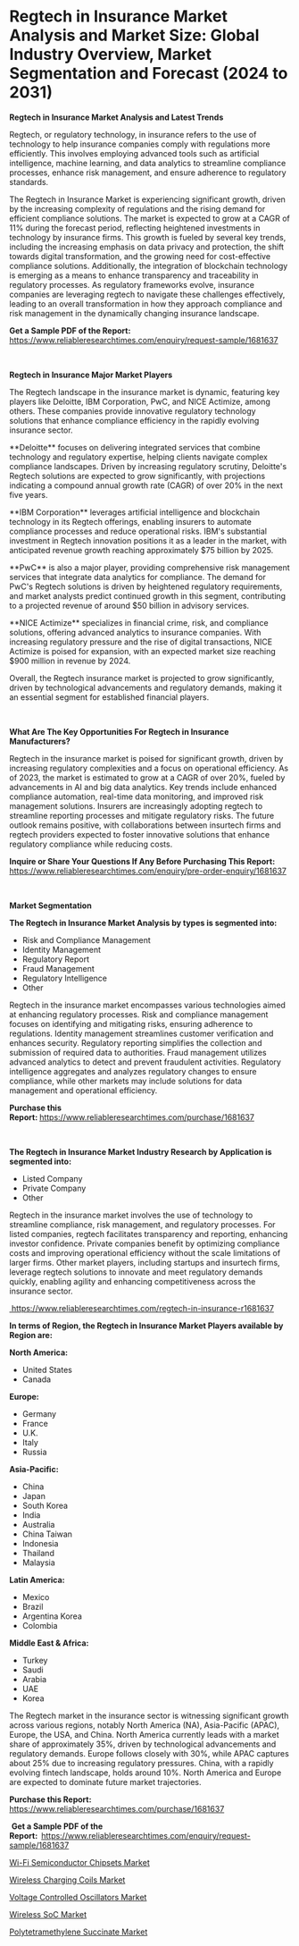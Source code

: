 <p><h1>Regtech in Insurance Market Analysis and Market Size: Global Industry Overview, Market Segmentation and Forecast (2024 to 2031)</h1></p><p><strong>Regtech in Insurance Market Analysis and Latest Trends</strong></p>
<p><p>Regtech, or regulatory technology, in insurance refers to the use of technology to help insurance companies comply with regulations more efficiently. This involves employing advanced tools such as artificial intelligence, machine learning, and data analytics to streamline compliance processes, enhance risk management, and ensure adherence to regulatory standards.</p><p>The Regtech in Insurance Market is experiencing significant growth, driven by the increasing complexity of regulations and the rising demand for efficient compliance solutions. The market is expected to grow at a CAGR of 11% during the forecast period, reflecting heightened investments in technology by insurance firms. This growth is fueled by several key trends, including the increasing emphasis on data privacy and protection, the shift towards digital transformation, and the growing need for cost-effective compliance solutions. Additionally, the integration of blockchain technology is emerging as a means to enhance transparency and traceability in regulatory processes. As regulatory frameworks evolve, insurance companies are leveraging regtech to navigate these challenges effectively, leading to an overall transformation in how they approach compliance and risk management in the dynamically changing insurance landscape.</p></p>
<p><strong>Get a Sample PDF of the Report:&nbsp;</strong> <a href="https://www.reliableresearchtimes.com/enquiry/request-sample/1681637?utm_campaign=1287&utm_medium=2&utm_source=Github&utm_content=ia&utm_term=01102024&utm_id=regtech-in-insurance">https://www.reliableresearchtimes.com/enquiry/request-sample/1681637</a></p>
<p>&nbsp;</p>
<p><strong>Regtech in Insurance Major Market Players</strong></p>
<p><p>The Regtech landscape in the insurance market is dynamic, featuring key players like Deloitte, IBM Corporation, PwC, and NICE Actimize, among others. These companies provide innovative regulatory technology solutions that enhance compliance efficiency in the rapidly evolving insurance sector.</p><p>**Deloitte** focuses on delivering integrated services that combine technology and regulatory expertise, helping clients navigate complex compliance landscapes. Driven by increasing regulatory scrutiny, Deloitte's Regtech solutions are expected to grow significantly, with projections indicating a compound annual growth rate (CAGR) of over 20% in the next five years.</p><p>**IBM Corporation** leverages artificial intelligence and blockchain technology in its Regtech offerings, enabling insurers to automate compliance processes and reduce operational risks. IBM's substantial investment in Regtech innovation positions it as a leader in the market, with anticipated revenue growth reaching approximately $75 billion by 2025.</p><p>**PwC** is also a major player, providing comprehensive risk management services that integrate data analytics for compliance. The demand for PwC's Regtech solutions is driven by heightened regulatory requirements, and market analysts predict continued growth in this segment, contributing to a projected revenue of around $50 billion in advisory services.</p><p>**NICE Actimize** specializes in financial crime, risk, and compliance solutions, offering advanced analytics to insurance companies. With increasing regulatory pressure and the rise of digital transactions, NICE Actimize is poised for expansion, with an expected market size reaching $900 million in revenue by 2024.</p><p>Overall, the Regtech insurance market is projected to grow significantly, driven by technological advancements and regulatory demands, making it an essential segment for established financial players.</p></p>
<p>&nbsp;</p>
<p><strong>What Are The Key Opportunities For Regtech in Insurance Manufacturers?</strong></p>
<p><p>Regtech in the insurance market is poised for significant growth, driven by increasing regulatory complexities and a focus on operational efficiency. As of 2023, the market is estimated to grow at a CAGR of over 20%, fueled by advancements in AI and big data analytics. Key trends include enhanced compliance automation, real-time data monitoring, and improved risk management solutions. Insurers are increasingly adopting regtech to streamline reporting processes and mitigate regulatory risks. The future outlook remains positive, with collaborations between insurtech firms and regtech providers expected to foster innovative solutions that enhance regulatory compliance while reducing costs.</p></p>
<p><strong>Inquire or Share Your Questions If Any Before Purchasing This Report:</strong> <a href="https://www.reliableresearchtimes.com/enquiry/pre-order-enquiry/1681637?utm_campaign=1287&utm_medium=2&utm_source=Github&utm_content=ia&utm_term=01102024&utm_id=regtech-in-insurance">https://www.reliableresearchtimes.com/enquiry/pre-order-enquiry/1681637</a></p>
<p>&nbsp;</p>
<p><strong>Market Segmentation</strong></p>
<p><strong>The Regtech in Insurance Market Analysis by types is segmented into:</strong></p>
<p><ul><li>Risk and Compliance Management</li><li>Identity Management</li><li>Regulatory Report</li><li>Fraud Management</li><li>Regulatory Intelligence</li><li>Other</li></ul></p>
<p><p>Regtech in the insurance market encompasses various technologies aimed at enhancing regulatory processes. Risk and compliance management focuses on identifying and mitigating risks, ensuring adherence to regulations. Identity management streamlines customer verification and enhances security. Regulatory reporting simplifies the collection and submission of required data to authorities. Fraud management utilizes advanced analytics to detect and prevent fraudulent activities. Regulatory intelligence aggregates and analyzes regulatory changes to ensure compliance, while other markets may include solutions for data management and operational efficiency.</p></p>
<p><strong>Purchase this Report:&nbsp;</strong><a href="https://www.reliableresearchtimes.com/purchase/1681637?utm_campaign=1287&utm_medium=2&utm_source=Github&utm_content=ia&utm_term=01102024&utm_id=regtech-in-insurance">https://www.reliableresearchtimes.com/purchase/1681637</a></p>
<p>&nbsp;</p>
<p><strong>The Regtech in Insurance Market Industry Research by Application is segmented into:</strong></p>
<p><ul><li>Listed Company</li><li>Private Company</li><li>Other</li></ul></p>
<p><p>Regtech in the insurance market involves the use of technology to streamline compliance, risk management, and regulatory processes. For listed companies, regtech facilitates transparency and reporting, enhancing investor confidence. Private companies benefit by optimizing compliance costs and improving operational efficiency without the scale limitations of larger firms. Other market players, including startups and insurtech firms, leverage regtech solutions to innovate and meet regulatory demands quickly, enabling agility and enhancing competitiveness across the insurance sector.</p></p>
<p><a href="https://www.reliableresearchtimes.com/regtech-in-insurance-r1681637?utm_campaign=1287&utm_medium=2&utm_source=Github&utm_content=ia&utm_term=01102024&utm_id=regtech-in-insurance">&nbsp;https://www.reliableresearchtimes.com/regtech-in-insurance-r1681637</a></p>
<p><strong>In terms of Region, the Regtech in Insurance Market Players available by Region are:</strong></p>
<p>
    <p> <strong> North America: </strong>
        <ul>
            <li>United States</li>
            <li>Canada</li>
        </ul>
        </p> 
    <p> <strong> Europe: </strong>
        <ul>
            <li>Germany</li>
            <li>France</li>
            <li>U.K.</li>
            <li>Italy</li>
            <li>Russia</li>
        </ul>
        </p> 
    <p> <strong> Asia-Pacific: </strong>
        <ul>
            <li>China</li>
            <li>Japan</li>
            <li>South Korea</li>
            <li>India</li>
            <li>Australia</li>
            <li>China Taiwan</li>
            <li>Indonesia</li>
            <li>Thailand</li>
            <li>Malaysia</li>
        </ul>
        </p> 
    <p> <strong> Latin America: </strong>
        <ul>
            <li>Mexico</li>
            <li>Brazil</li>
            <li>Argentina Korea</li>
            <li>Colombia</li>
        </ul>
        </p> 
    <p> <strong> Middle East & Africa: </strong>
        <ul>
            <li>Turkey</li>
            <li>Saudi</li>
            <li>Arabia</li>
            <li>UAE</li>
            <li>Korea</li>
        </ul>
    </p>
    </p>
<p><p>The Regtech market in the insurance sector is witnessing significant growth across various regions, notably North America (NA), Asia-Pacific (APAC), Europe, the USA, and China. North America currently leads with a market share of approximately 35%, driven by technological advancements and regulatory demands. Europe follows closely with 30%, while APAC captures about 25% due to increasing regulatory pressures. China, with a rapidly evolving fintech landscape, holds around 10%. North America and Europe are expected to dominate future market trajectories.</p></p>
<p><strong>Purchase this Report: </strong><a href="https://www.reliableresearchtimes.com/purchase/1681637?utm_campaign=1287&utm_medium=2&utm_source=Github&utm_content=ia&utm_term=01102024&utm_id=regtech-in-insurance">https://www.reliableresearchtimes.com/purchase/1681637</a></p>
<p>&nbsp;<strong>Get a Sample PDF of the Report:&nbsp;&nbsp;</strong><a href="https://www.reliableresearchtimes.com/enquiry/request-sample/1681637?utm_campaign=1287&utm_medium=2&utm_source=Github&utm_content=ia&utm_term=01102024&utm_id=regtech-in-insurance">https://www.reliableresearchtimes.com/enquiry/request-sample/1681637</a></p>
<p><strong></strong></p>
<p><p><a href="https://issuu.com/reportprime-2/docs/wi-fi-semiconductor-chipsets-market_939e6f7e5886be?utm_campaign=1287&utm_medium=2&utm_source=Github&utm_content=ia&utm_term=01102024&utm_id=regtech-in-insurance">Wi-Fi Semiconductor Chipsets Market</a></p><p><a href="https://www.linkedin.com/pulse/wireless-charging-coils-market-strategic-insights-product-evolution-ndqme?utm_campaign=1287&utm_medium=2&utm_source=Github&utm_content=ia&utm_term=01102024&utm_id=regtech-in-insurance">Wireless Charging Coils Market</a></p><p><a href="https://www.linkedin.com/pulse/voltage-controlled-oscillators-industry-analysis-report-its-tgjhe?utm_campaign=1287&utm_medium=2&utm_source=Github&utm_content=ia&utm_term=01102024&utm_id=regtech-in-insurance">Voltage Controlled Oscillators Market</a></p><p><a href="https://www.linkedin.com/pulse/driving-market-forces-wireless-soc-trends-future-forecasts-till-wdvpe?utm_campaign=1287&utm_medium=2&utm_source=Github&utm_content=ia&utm_term=01102024&utm_id=regtech-in-insurance">Wireless SoC Market</a></p><p><a href="https://issuu.com/reportprime-2/docs/polytetramethylene-succinate-market_bf0cd4b810eaad?utm_campaign=1287&utm_medium=2&utm_source=Github&utm_content=ia&utm_term=01102024&utm_id=regtech-in-insurance">Polytetramethylene Succinate Market</a></p></p>